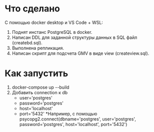 # Что сделано
С помощью docker desktop и VS Code + WSL:
1. Поднят инстанс PostgreSQL в docker.
2. Написан DDL для заданной структуры данных в SQL файл (createbd.sql).
3. Выполнена репликация.
4. Написан скрипт для подсчета GMV в виде view (createview.sql).

# Как запустить
1. docker-compose up --build
2. Добавить connection к db
   - user='postgres'
   - password='postgres'
   - host='localhost'
   - port='5432'
   *Например, с помощью psycopg2.connect(dbname='postgres', user='postgres', password='postgres', host='localhost', port='5432')
